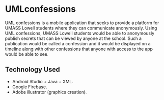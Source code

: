 # UMLconfessions
UML confessions is a mobile application that seeks to provide a platform for UMASS Lowell students where they can communicate anonymously.
Using UML confessions, UMASS Lowell students would be able to anonymously publish secrets that can be viewed by anyone at the school. Such a publication would be called a confession and it would be displayed on a timeline along with other confessions that anyone with access to the app would be able to see.

## Technology Used
- Android Studio + Java + XML.
- Google Firebase.
- Adobe illustrator (graphics creation).
